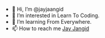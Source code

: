 - 👋 Hi, I’m @jayjaangid
- 👀 I’m interested in Learn To Coding.
- 🌱 I’m learning From Everywhere.
- 📫 How to reach me <a href="https://www.linkedin.com/in/jayjaangid/">Jay Jangid</a>
<!---
jayjaangid/jayjaangid is a ✨ special ✨ repository because its `README.md` (this file) appears on your GitHub profile.
You can click the Preview link to take a look at your changes.
--->
